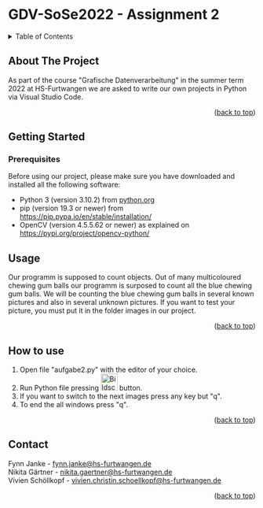# GDV-SoSe2022 - Assignment 2

<!-- TABLE OF CONTENTS -->
<details>
  <summary>Table of Contents</summary>
  <ol>
    <li>
      <a href="#about-the-project">About The Project</a>
    </li>
    <li>
      <a href="#getting-started">Getting Started</a>
      <ul>
        <li><a href="#prerequisites">Prerequisites</a></li>
      </ul>
    </li>
    <li><a href="#usage">Usage</a></li>
    <li><a href="#how-to-use">How to use</a></li>
    <li><a href="#contact">Contact</a></li>
  </ol>
</details>



<!-- ABOUT THE PROJECT -->
## About The Project

As part of the course "Grafische Datenverarbeitung" in the summer term 2022 at HS-Furtwangen we are asked to write our own projects in Python via Visual Studio Code.  


<p align="right">(<a href="#top">back to top</a>)</p>


<!-- GETTING STARTED -->
## Getting Started


### Prerequisites
Before using our project, please make sure you have downloaded and installed all the following software:
* Python 3 (version 3.10.2) from [python.org](https://www.python.org/downloads/)
* pip (version 19.3 or newer) from https://pip.pypa.io/en/stable/installation/
* OpenCV (version 4.5.5.62 or newer) as explained on https://pypi.org/project/opencv-python/
 

<!-- USAGE EXAMPLES -->
## Usage

Our programm is supposed to count objects. Out of many multicoloured chewing gum balls our programm is surposed to count all the blue chewing gum balls. We will be counting the blue chewing gum balls in several known pictures and also in several unknown pictures. If you want to test your picture, you must put it in the folder images in our project.


<p align="right">(<a href="#top">back to top</a>)</p>



<!-- HOWTOUSE -->
## How to use

1. Open file "aufgabe2.py" with the editor of your choice.
2. Run Python file pressing  <img width="34" alt="Bildschirmfoto 2022-03-29 um 10 59 22" src="https://user-images.githubusercontent.com/72465216/160575079-c79fb7ef-d1e8-4ce0-a107-5bd04166637f.png">  button.
3. If you want to switch to the next images press any key but "q".
4. To end the all windows press "q". 


<p align="right">(<a href="#top">back to top</a>)</p>


<!-- CONTACT -->
## Contact

Fynn Janke - fynn.janke@hs-furtwangen.de</br>
Nikita Gärtner - nikita.gaertner@hs-furtwangen.de</br>
Vivien Schöllkopf - vivien.christin.schoellkopf@hs-furtwangen.de


<p align="right">(<a href="#top">back to top</a>)</p>
